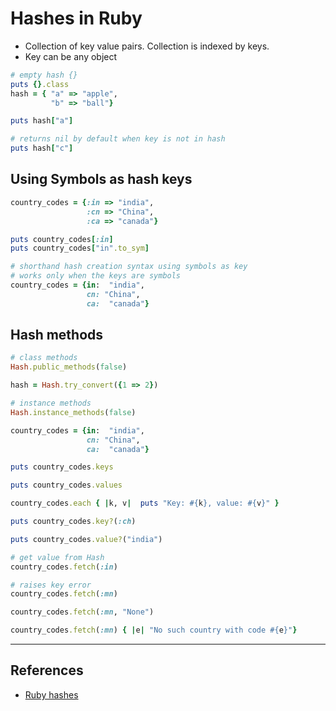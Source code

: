 # Hashes in Ruby

* Collection of key value pairs. Collection is indexed by keys.
* Key can be any object

```ruby
# empty hash {}
puts {}.class
hash = { "a" => "apple",
         "b" => "ball"}

puts hash["a"]

# returns nil by default when key is not in hash
puts hash["c"]

```

## Using Symbols as hash keys

```ruby
country_codes = {:in => "india",
                 :cn => "China",
                 :ca => "canada"}

puts country_codes[:in]
puts country_codes["in".to_sym]

# shorthand hash creation syntax using symbols as key
# works only when the keys are symbols
country_codes = {in:  "india",
                 cn: "China",
                 ca:  "canada"}
```

## Hash methods

```ruby
# class methods
Hash.public_methods(false)

hash = Hash.try_convert({1 => 2})

# instance methods
Hash.instance_methods(false)

country_codes = {in:  "india",
                 cn: "China",
                 ca:  "canada"}

puts country_codes.keys

puts country_codes.values

country_codes.each { |k, v|  puts "Key: #{k}, value: #{v}" }

puts country_codes.key?(:ch)

puts country_codes.value?("india")

# get value from Hash
country_codes.fetch(:in)

# raises key error
country_codes.fetch(:mn)

country_codes.fetch(:mn, "None")

country_codes.fetch(:mn) { |e| "No such country with code #{e}"}

```

---

## References

* [Ruby hashes](http://rubylearning.com/satishtalim/ruby_hashes.html)
